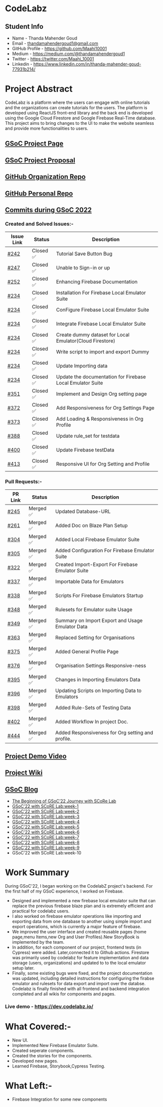# CodeLabz

## Student Info

- Name - Thanda Mahender Goud
- Email - thandamahendergoud1@gmail.com
- GitHub Profile - https://github.com/Maahi10001
- Medium - https://medium.com/@thandamahendergoud1
- Twitter - https://twitter.com/Maahi_10001
- Linkedin - https://www.linkedin.com/in/thanda-mahender-goud-77931b214/
# Project Abstract

CodeLabz is a platform where the users can engage with online tutorials and the organizations can create tutorials for the users. The platform is developed using ReactJS front-end library and the back end is developed using the Google Cloud Firestore and Google Firebase Real-Time database. This project aims to bring changes to the UI to make the website seamless and provide more functionalities to users.

## [GSoC Project Page](https://summerofcode.withgoogle.com/programs/2022/projects/zwGmPCW4)

## [GSoC Project Proposal](https://drive.google.com/file/d/1rZIGdOAUsiqNNvIuBbtArY7OYG5-Xrfw/view?usp=sharing)

## [GitHub Organization Repo](https://github.com/scorelab/Codelabz)

## [GitHub Personal Repo](https://github.com/Maahi10001/Codelabz)

## [Commits during GSoC 2022](https://github.com/scorelab/Codelabz/commits?author=maahi10001)

### Created and Solved Issues:-

| Issue Link   | Status         | Description |
|--------------|----------------|-------------|
| [#242](https://github.com/scorelab/Codelabz/issues/242)| Closed ✅ | Tutorial Save Button Bug
| [#247](https://github.com/scorelab/Codelabz/issues/247)| Closed ✅ | Unable to Sign-in or up
| [#252](https://github.com/scorelab/Codelabz/issues/252)| Closed ✅ | Enhancing Firebase Documentation
| [#234](https://github.com/scorelab/Codelabz/issues/234)| Closed ✅ | Installation For Firebase Local Emulator Suite
| [#234](https://github.com/scorelab/Codelabz/issues/234)| Closed ✅ | ConFigure Firebase Local Emulator Suite 
| [#234](https://github.com/scorelab/Codelabz/issues/234)| Closed ✅ | Integrate Firebase Local Emulator Suite
| [#234](https://github.com/scorelab/Codelabz/issues/234)| Closed ✅ | Create dummy dataset for Local Emulator(Cloud Firestore)
| [#234](https://github.com/scorelab/Codelabz/issues/234)| Closed ✅ | Write script to import and export Dummy
| [#234](https://github.com/scorelab/Codelabz/issues/234)| Closed ✅ | Update Importing data
| [#234](https://github.com/scorelab/Codelabz/issues/234)| Closed ✅ |  Update the documentation for Firebase Local Emulator Suite 
| [#351](https://github.com/scorelab/Codelabz/issues/351)| Closed ✅ | Implement and Design Org setting page
| [#372](https://github.com/scorelab/Codelabz/issues/372)| Closed ✅ | Add Responsiveness for Org Settings Page
| [#373](https://github.com/scorelab/Codelabz/issues/373)| Closed ✅ | Add Loading & Responsiveness in Org Profile
| [#388](https://github.com/scorelab/Codelabz/issues/388)| Closed ✅ | Update rule_set for testdata
| [#400](https://github.com/scorelab/Codelabz/issues/400)| Closed ✅ | Update Firebase testData
| [#413](https://github.com/scorelab/Codelabz/issues/413)| Closed ✅ | Responsive UI for Org Setting and Profile

### Pull Requests:-

| PR Link   | Status         |  Description |
|-----------|----------------|--------------|
| [#245](https://github.com/scorelab/Codelabz/pull/245) | Merged ✅ | Updated Database-URL 
| [#261](https://github.com/scorelab/Codelabz/pull/261) | Merged ✅ | Added Doc on Blaze Plan Setup
| [#304](https://github.com/scorelab/Codelabz/pull/304) | Merged ✅ | Added Local Firebase Emulator Suite
| [#305](https://github.com/scorelab/Codelabz/pull/305) | Merged ✅ | Added Configuration For Firebase Emulator Suite
| [#322](https://github.com/scorelab/Codelabz/pull/322) | Merged ✅ | Created Import-Export For Firebase Emulator Suite
| [#337](https://github.com/scorelab/Codelabz/pull/337) | Merged ✅ | Importable Data for Emulators
| [#338](https://github.com/scorelab/Codelabz/pull/338) | Merged ✅ | Scripts For Firebase Emulators Startup 
| [#348](https://github.com/scorelab/Codelabz/pull/348) | Merged ✅ | Rulesets for Emulator suite Usage
| [#349](https://github.com/scorelab/Codelabz/pull/349) | Merged ✅ | Summary on Import Export and Usage Emulator Data
| [#363](https://github.com/scorelab/Codelabz/pull/363) | Merged ✅ | Replaced Setting for Organisations
| [#375](https://github.com/scorelab/Codelabz/pull/375) | Merged ✅ | Added General Profile Page
| [#376](https://github.com/scorelab/Codelabz/pull/376) | Merged ✅ | Organisation Settings Responsive-ness
| [#395](https://github.com/scorelab/Codelabz/pull/395) | Merged ✅ | Changes in Importing Emulators Data
| [#396](https://github.com/scorelab/Codelabz/pull/396) | Merged ✅ | Updating Scripts on Importing Data to Emulators
| [#398](https://github.com/scorelab/Codelabz/pull/398) | Merged ✅ | Added Rule-Sets of Testing Data
| [#402](https://github.com/scorelab/Codelabz/pull/402) | Merged ✅ | Added Workflow In project Doc.
| [#444](https://github.com/scorelab/Codelabz/pull/444) | Merged ✅ | Added Responsiveness for Org setting and profile.


## [Project Demo Video](https://www.youtube.com/watch?v=ro7bVbgWIm4)

## [Project Wiki](https://github.com/scorelab/Codelabz/wiki)

## [GSoC Blog](https://medium.com/me/stories/public)

- [The Beginning of GSoC’22 Journey with SCoRe Lab](https://medium.com/scorelab/the-beginning-of-gsoc22-journey-with-score-lab-655cc2b08dd1)
- [GSoC’22 with SCoRE Lab:week-1](https://medium.com/scorelab/gsoc22-with-score-lab-week-1-4106aecd4e06)
- [GSoC’22 with SCoRE Lab:week-2](https://medium.com/scorelab/gsoc22-with-score-lab-week-2-42c0d692e0d4)
- [GSoC’22 with SCoRE Lab:week-3](https://medium.com/scorelab/gsoc22-with-score-lab-week-3-ac3ef8b6c409)
- [GSoC’22 with SCoRE Lab:week-4](https://medium.com/scorelab/gsoc22-with-score-lab-week-4-bc3181b02971)
- [GSoC’22 with SCoRE Lab:week-5](https://medium.com/scorelab/gsoc22-with-score-lab-week-5-4551aacd571a)
- [GSoC’22 with SCoRE Lab:week-6](https://medium.com/scorelab/gsoc22-with-score-lab-week-6-9621b04f194f)
- [GSoC’22 with SCoRE Lab:week-7](https://medium.com/scorelab/gsoc22-with-score-lab-week-7-64082d6a5864)
- [GSoC’22 with SCoRE Lab:week-8](https://medium.com/scorelab/gsoc22-with-score-lab-week-8-935fcea5b886)
- [GSoC’22 with SCoRE Lab:week-9](https://medium.com/scorelab/gsoc22-with-score-lab-week-9-f68d6f22a0d0)
- GSoC’22 with SCoRE Lab:week-10


# Work Summary

During GSoC'22, I began working on the CodelabZ project's backend. For the first half of my GSoC experience, I worked on Firebase.
- Designed and implemented a new firebase local emulator suite that can replace the previous firebase blaze plan and is extremely efficient and practical for codelabz users.
- I also worked on firebase emulator operations like importing and exporting data from one database to another using simple import and export operations, which is currently a major feature of firebase.
- We improved the user interface and created reusable pages (home page,menu Items,new Org and User Profiles).New StoryBook is implemented by the team.
- In addition, for each component of our project, frontend tests (in Cypress) were added. Later,connected it to Github actions. Firestore was primarily used by codelabz for feature implementation and data storage (users, organizations) and updated to to the local emulator setup later.
- Finally, some existing bugs were fixed, and the project documentation was updated, including detailed instructions for configuring the firabse emulator and rulesets for data export and import over the databse. Codelabz is finally finished with all frontend and backend integration completed and all wikis for components and pages.
### Live demo - https://dev.codelabz.io/

# What Covered:-
- New UI.
- Implemented New Firebase Emulator Suite.
- Created seperate components.
- Created the stories for the components.
- Developed new pages.
- Learned Firebase, Storybook,Cypress Testing.

# What Left:-
- Firebase Integration for some new components
